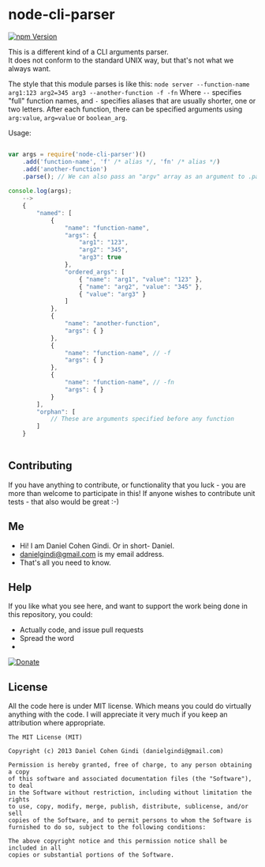 node-cli-parser
===============

[![npm Version](https://badge.fury.io/js/node-cli-parser.png)](https://npmjs.org/package/node-cli-parser)

This is a different kind of a CLI arguments parser.  
It does not conform to the standard UNIX way, but that's not what we always want.

The style that this module parses is like this:
`node server --function-name arg1:123 arg2=345 arg3 --another-function -f -fn`
Where `--` specifies "full" function names, and `-` specifies aliases that are usually shorter, one or two letters.
After each function, there can be specified arguments using `arg:value`, `arg=value` or `boolean_arg`.

Usage:
```javascript

var args = require('node-cli-parser')()
	.add('function-name', 'f' /* alias */, 'fn' /* alias */)
	.add('another-function')
	.parse(); // We can also pass an "argv" array as an argument to .parse()
		
console.log(args);
	-->
	{
		"named": [
			{
				"name": "function-name", 
				"args": {
					"arg1": "123",
					"arg2": "345",
					"arg3": true
				}, 
				"ordered_args": [
					{ "name": "arg1", "value": "123" },
					{ "name": "arg2", "value": "345" },
					{ "value": "arg3" }
				]
			},
			{
				"name": "another-function", 
				"args": { }
			},
			{
				"name": "function-name", // -f
				"args": { }
			},
			{
				"name": "function-name", // -fn
				"args": { }
			}
		],
		"orphan": [
			// These are arguments specified before any function
		]
	}
	
```

## Contributing

If you have anything to contribute, or functionality that you luck - you are more than welcome to participate in this!
If anyone wishes to contribute unit tests - that also would be great :-)

## Me
* Hi! I am Daniel Cohen Gindi. Or in short- Daniel.
* danielgindi@gmail.com is my email address.
* That's all you need to know.

## Help

If you like what you see here, and want to support the work being done in this repository, you could:
* Actually code, and issue pull requests
* Spread the word
* 
[![Donate](https://www.paypalobjects.com/en_US/i/btn/btn_donate_LG.gif)](https://www.paypal.com/cgi-bin/webscr?cmd=_s-xclick&hosted_button_id=G4DXZS34VMS7A)

## License

All the code here is under MIT license. Which means you could do virtually anything with the code.
I will appreciate it very much if you keep an attribution where appropriate.

    The MIT License (MIT)

    Copyright (c) 2013 Daniel Cohen Gindi (danielgindi@gmail.com)

    Permission is hereby granted, free of charge, to any person obtaining a copy
    of this software and associated documentation files (the "Software"), to deal
    in the Software without restriction, including without limitation the rights
    to use, copy, modify, merge, publish, distribute, sublicense, and/or sell
    copies of the Software, and to permit persons to whom the Software is
    furnished to do so, subject to the following conditions:

    The above copyright notice and this permission notice shall be included in all
    copies or substantial portions of the Software.
